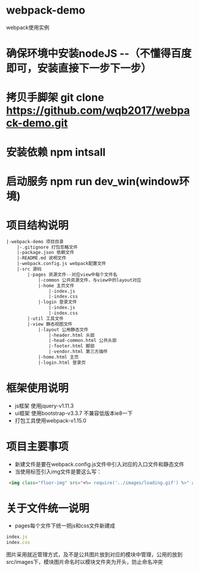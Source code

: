 # webpack-demo
webpack使用实例

# 确保环境中安装nodeJS --（不懂得百度即可，安装直接下一步下一步）
# 拷贝手脚架 git clone https://github.com/wqb2017/webpack-demo.git
# 安装依赖 npm intsall
# 启动服务 npm run dev_win(window环境)

# 项目结构说明
```html
|-webpack-demo 项目目录
    |-.gitignore 打包忽略文件
    |-package.json 依赖文件
    |-README.md 说明文件
    |-webpack.config.js webpack配置文件
    |-src 源码
        |-pages 资源文件--对应view中每个文件名
            |-common 公共资源文件，与view中的layout对应
            |-home 主页文件
                |-index.js
                |-index.css
            |-login 登录文件
                |-index.js
                |-index.css
        |-util 工具文件
        |-view 静态视图文件
            |-layout 公用静态文件
                |-header.html 头部
                |-head-common.html 公共头部
                |-footer.html 脚部
                |-vendor.html 第三方插件
            |-home.html 主页
            |-login.html 登录页
```

# 框架使用说明
* js框架 使用jquery-v1.11.3
* ui框架 使用bootstrap-v3.3.7 不兼容低版本ie8一下
* 打包工具使用webpack-v1.15.0

# 项目主要事项
* 新建文件是要在webpack.config.js文件中引入对应的入口文件和静态文件
* 当使用标签引入img文件是要这么写：
```html
 <img class="floor-img" src="<%= require('../images/loading.gif') %>" alt="加载" />
```

# 关于文件统一说明
* pages每个文件下统一把js和css文件新建成
```js
index.js
index.css
```
图片采用就近管理方式，及不是公共图片放到对应的模块中管理，公用的放到src/images下，模块图片命名时以模块文件夹为开头，防止命名冲突
